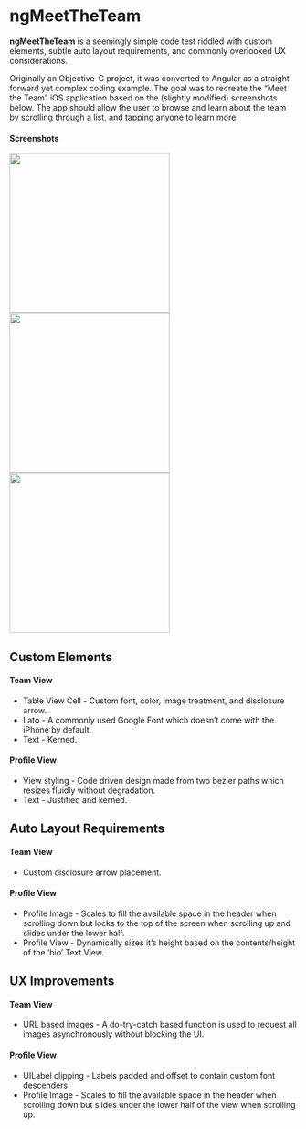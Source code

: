 ngMeetTheTeam
======
**ngMeetTheTeam** is a seemingly simple code test riddled with custom elements, subtle auto layout requirements, and commonly overlooked UX considerations.

Originally an Objective-C project, it was converted to Angular as a straight forward yet complex coding example. The goal was to recreate the “Meet the Team” iOS application based on the (slightly modified) screenshots below. The app should allow the user to browse and learn about the team by scrolling through a list, and tapping anyone to learn more.

#### Screenshots
<img src="https://64.media.tumblr.com/2925194a7fd8615bf4ae1f544b7d0583/1553609648a630eb-6f/s1280x1920/ba4e12286edce27ffbac999017f89a3f13c92fcd.png" width="280"/>    <img src="https://64.media.tumblr.com/26514f5fc9894b976ef228d5fd19ac57/1553609648a630eb-7f/s1280x1920/e3c99247445ac00cadf04179fd25883e4a46c98f.png" width="280"/>    <img src="https://64.media.tumblr.com/61473f223937604e40447fd9915c71ed/1553609648a630eb-67/s1280x1920/8f67b5ff543317eac133d06c026f4a81214d8692.png" width="280"/>

## Custom Elements
#### Team View
* Table View Cell - Custom font, color, image treatment, and disclosure arrow.
* Lato - A commonly used Google Font which doesn’t come with the iPhone by default.
* Text - Kerned.

#### Profile View
* View styling - Code driven design made from two bezier paths which resizes fluidly without degradation.
* Text - Justified and kerned.

## Auto Layout Requirements
#### Team View
* Custom disclosure arrow placement.

#### Profile View
* Profile Image - Scales to fill the available space in the header when scrolling down but locks to the top of the screen when scrolling up and slides under the lower half.
* Profile View - Dynamically sizes it’s height based on the contents/height of the ‘bio’ Text View.

## UX Improvements
#### Team View
* URL based images - A do-try-catch based function is used to request all images asynchronously without blocking the UI.

#### Profile View
* UILabel clipping - Labels padded and offset to contain custom font descenders.
* Profile Image - Scales to fill the available space in the header when scrolling down but slides under the lower half of the view when scrolling up.
